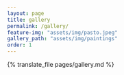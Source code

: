 ```yaml
---
layout: page
title: gallery
permalink: /gallery/
feature-img: "assets/img/pasto.jpeg"
gallery_path: "assets/img/paintings"
order: 1
---
```


{% translate_file pages/gallery.md %}
